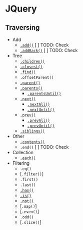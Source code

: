 # JQuery
## Traversing
- Add
    - [`.add()`](jq-add.html) [ ] TODO: Check
    - [`.addBack()`](jq-add-back.html) [ ] TODO: Check
- Tree 
    - [`.children()`](jq-children.html)
    - [`.closest()`](jq-closest.html)
    - [`.find()`](jq-find.html)
    - `.offsetParent()`
    - [`.parent()`](../selector/jq-select-parent.html)
    - [`.parents()`](jq-parents.html)
        - [`.parentsUntil()`](jq-parents.html)
    - [`.next()`](jq-next.html)
        - [`.nextAll()`](jq-next.html)
        - [`.nextUntil()`](jq-next-until.html)
    - [`.prev()`](jq-next.html)
        - [`.prevAll()`](jq-next.html)
        - [`.prevUntil()`](jq-next-until.html)
    - [`.siblings()`](jq-siblings.html)
- Other
    - [`.contents()`](jq-contents.html)
    - `.end()` [ ] TODO: Check
- Collection
    - [`.each()`](jq-children.html)
- Filtering
    - `.eq()`
    - [`.filter()`]
    - `.first()`
    - `.last()`
    - [`.has()`](jq-has.html)
    - [`.is()`](jq-is.html)
    - [`.not()`](jq-not.html)
    - [`.map()`]
    - [`.even()`]
    - `.odd()`
    - [`.slice()`]